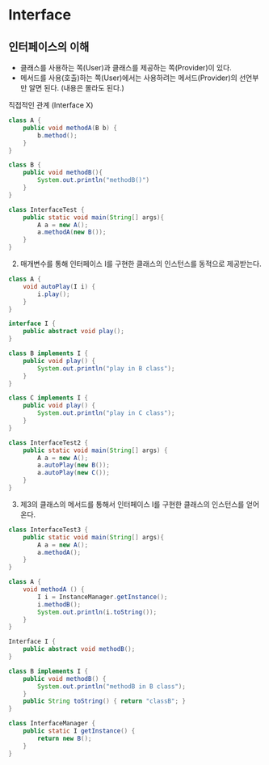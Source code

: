 # Interface

## 인터페이스의 이해
- 클래스를 사용하는 쪽(User)과 클래스를 제공하는 쪽(Provider)이 있다.
- 메서드를 사용(호출)하는 쪽(User)에서는 사용하려는 메서드(Provider)의 선언부만 알면 된다. (내용은 몰라도 된다.)

직접적인 관계 (Interface X)
```java
class A {
    public void methodA(B b) {
        b.method();
    }
}

class B {
    public void methodB(){
        System.out.println("methodB()")
    }
}

class InterfaceTest { 
    public static void main(String[] args){
        A a = new A();
        a.methodA(new B());
    }
}
```

2) 매개변수를 통해 인터페이스 I를 구현한 클래스의 인스턴스를 동적으로 제공받는다.

```java
class A {
    void autoPlay(I i) {
        i.play();
    }
}

interface I {
    public abstract void play();
}

class B implements I {
    public void play() {
        System.out.println("play in B class");
    }
}

class C implements I {
    public void play() {
        System.out.println("play in C class");
    }
}

class InterfaceTest2 {
    public static void main(String[] args) {
        A a = new A();
        a.autoPlay(new B());
        a.autoPlay(new C());
    }
}
```



3) 제3의 클래스의 메서드를 통해서 인터페이스 I를 구현한 클래스의 인스턴스를 얻어온다.

```java
class InterfaceTest3 {
    public static void main(String[] args){
        A a = new A();
        a.methodA();
    }
}

class A {
    void methodA () {
        I i = InstanceManager.getInstance();
        i.methodB();
        System.out.println(i.toString());
    }
}

Interface I {
    public abstract void methodB();
}

class B implements I {
    public void methodB() {
        System.out.println("methodB in B class");
    }
    public String toString() { return "classB"; }
}

class InterfaceManager {
    public static I getInstance() {
        return new B();
    }
}
```




